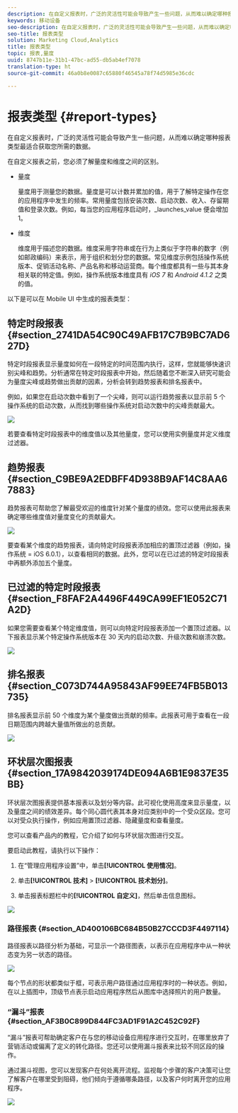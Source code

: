 ```yaml
---
description: 在自定义报表时，广泛的灵活性可能会导致产生一些问题，从而难以确定哪种报表类型最适合获取您所需的数据。
keywords: 移动设备
seo-description: 在自定义报表时，广泛的灵活性可能会导致产生一些问题，从而难以确定哪种报表类型最适合获取您所需的数据。
seo-title: 报表类型
solution: Marketing Cloud,Analytics
title: 报表类型
topic: 报表,量度
uuid: 8747b11e-31b1-47bc-ad55-db5ab4ef7078
translation-type: ht
source-git-commit: 46a0b8e0087c65880f46545a78f74d5985e36cdc

---
```



# 报表类型 {#report-types}

在自定义报表时，广泛的灵活性可能会导致产生一些问题，从而难以确定哪种报表类型最适合获取您所需的数据。

在自定义报表之前，您必须了解量度和维度之间的区别。

* 量度

   量度用于测量您的数据。量度是可以计数并累加的值，用于了解特定操作在您的应用程序中发生的频率。常用量度包括安装次数、启动次数、收入、存留期值和登录次数。例如，每当您的应用程序启动时，_launches_value 便会增加 1。

* 维度

   维度用于描述您的数据。维度采用字符串或在行为上类似于字符串的数字（例如邮政编码）来表示，用于组织和划分您的数据。常见维度示例包括操作系统版本、促销活动名称、产品名称和移动运营商。每个维度都具有一些与其本身相关联的特定值。例如，操作系统版本维度具有 _iOS 7_ 和 _Android 4.1.2_ 之类的值。

以下是可以在 Mobile UI 中生成的报表类型：

## 特定时段报表 {#section_2741DA54C90C49AFB17C7B9BC7AD627D}

特定时段报表显示量度如何在一段特定的时间范围内执行，这样，您就能够快速识别尖峰和趋势。分析通常在特定时段报表中开始，然后随着您不断深入研究可能会为量度尖峰或趋势做出贡献的因素，分析会转到趋势报表和排名报表中。

例如，如果您在启动次数中看到了一个尖峰，则可以运行趋势报表以显示前 5 个操作系统的启动次数，从而找到哪些操作系统对启动次数中的尖峰贡献最大。

![](assets/overtime.png)

若要查看特定时段报表中的维度值以及其他量度，您可以使用实例量度并定义维度过滤器。

## 趋势报表 {#section_C9BE9A2EDBFF4D938B9AF14C8AA67883}

趋势报表可帮助您了解最受欢迎的维度针对某个量度的绩效。您可以使用此报表来确定哪些维度值对量度变化的贡献最大。

![](assets/trended.png)

要查看某个维度的趋势报表，请向特定时段报表添加相应的置顶过滤器（例如，操作系统 = iOS 6.0.1），以查看相同的数据。此外，您可以在已过滤的特定时段报表中再额外添加五个量度。

## 已过滤的特定时段报表 {#section_F8FAF2A4496F449CA99EF1E052C71A2D}

如果您需要查看某个特定维度值，则可以向特定时段报表添加一个置顶过滤器。以下报表显示某个特定操作系统版本在 30 天内的启动次数、升级次数和崩溃次数。

![](assets/overtime-filter.png)

## 排名报表 {#section_C073D744A95843AF99EE74FB5B013735}

排名报表显示前 50 个维度为某个量度做出贡献的频率。此报表可用于查看在一段日期范围内跨越大量值所做出的总贡献。

![](assets/ranked.png)

## 环状层次图报表 {#section_17A9842039174DE094A6B1E9837E35BB}

环状层次图报表提供基本报表以及划分等内容。此可视化使用高度来显示量度，以及量度之间的绩效差异。每个同心圆代表其本身对应类别中的一个受众区段。您可以对受众执行操作，例如应用置顶过滤器、隐藏量度和查看量度。

您可以查看产品内的教程，它介绍了如何与环状层次图进行交互。

要启动此教程，请执行以下操作：

1. 在“管理应用程序设置”中，单击&#x200B;**[!UICONTROL 使用情况]**。

1. 单击&#x200B;**[!UICONTROL 技术]** &gt; **[!UICONTROL 技术划分]**。
1. 单击报表标题栏中的&#x200B;**[!UICONTROL 自定义]**，然后单击信息图标。

![](assets/report_technology.png)

### 路径报表 {#section_AD400106BC684B50B27CCCD3F4497114}

路径报表以路径分析为基础，可显示一个路径图表，以表示在应用程序中从一种状态变为另一状态的路径。

![](assets/action_paths.png)

每个节点的形状都类似于框，可表示用户路径通过应用程序时的一种状态。例如，在以上插图中，顶级节点表示启动应用程序然后从图库中选择照片的用户数量。

### “漏斗”报表 {#section_AF3B0C899D844FC3AD1F91A2C452C92F}

“漏斗”报表可帮助确定客户在与您的移动设备应用程序进行交互时，在哪里放弃了营销活动或偏离了定义的转化路径。您还可以使用漏斗报表来比较不同区段的操作。

通过漏斗视图，您可以发现客户在何处离开流程。监视每个步骤的客户决策可让您了解客户在哪里受到阻碍，他们倾向于遵循哪条路径，以及客户何时离开您的应用程序。

![](assets/funnel.png)
